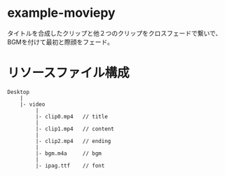 # example-moviepy

タイトルを合成したクリップと他２つのクリップをクロスフェードで繋いで、BGMを付けて最初と際顔をフェード。

# リソースファイル構成

```
Desktop
    |
    |- video
         |
         |- clip0.mp4   // title
         |
         |- clip1.mp4   // content
         |
         |- clip2.mp4   // ending
         |
         |- bgm.m4a     // bgm 
         |
         |- ipag.ttf    // font
```         
         
